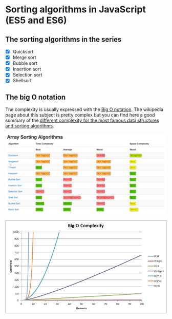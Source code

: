 # Sorting algorithms in JavaScript (ES5 and ES6)

## The sorting algorithms in the series

* [x] Quicksort
* [x] Merge sort
* [x] Bubble sort
* [x] Insertion sort
* [x] Selection sort
* [x] Shellsort

## The big O notation

The complexity is usually expressed with the [Big O notation](https://en.wikipedia.org/wiki/Big_O_notation). The wikipedia page about this subject is pretty complex but you can find here a good summary of the [different complexity for the most famous data structures and sorting algorithms](http://bigocheatsheet.com/).

![](img/big-o.png)

![](img/big-o-complexity.png)
